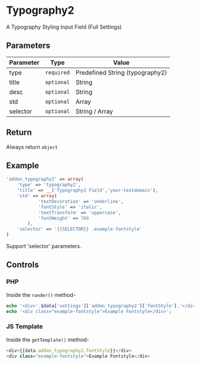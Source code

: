# Typography2 
A Typography Styling Input Field (Full Settings)

## Parameters
Parameter | Type | Value
--- | --- | ---
type | `required` | Predefined String (typography2)
title | `optional` | String
desc | `optional` | String
std | `optional` | Array
selector | `optional` | String / Array

## Return
Always return `object`

## Example
```php
'addon_typography2' => array(
	'type' => 'typography2',
	'title' => __('Typography2 Field','your-textdomain'),
	'std' => array(
		    'textDecoration' => 'underline',
		    'fontStyle' => 'italic',
		    'textTransform' => 'uppercase',
		    'fontWeight' => 700
		),
	'selector' => '{{SELECTOR}} .example-fontstyle'
)
```
Support 'selector' parameters.


## Controls
### PHP
Inside the `rander()` method-
```php
echo '<div>'.$data['settings']['addon_typography2']['fontStyle'].'</div>';
echo '<div class="example-fontstyle">Example Fontstyle</div>';
```

### JS Template
Inside the `getTemplate()` method-
```js
<div>{{data.addon_typography2.fontStyle}}</div>
<div class="example-fontstyle">Example Fontstyle</div>
```
